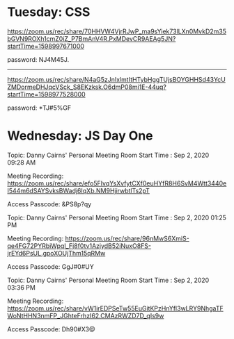 Tuesday: CSS
===

https://zoom.us/rec/share/70HHVW4VjrRJwP_ma9sYiek73lLXn0MvkD2m35bGVN9ROXh1cmZ0iZ_P7BmAnV4R.PxMDevCR9AEAg5JN?startTime=1598997671000

password: NJ4M45J.

---


https://zoom.us/rec/share/N4aG5zJnIxlmtItHTybHggTUjsBOYGHHSd43YcUZMDormeDHJqcVSck_S8EKzksk.O6dmP08mi1E-44uq?startTime=1598977528000

password: *TJ#5%GF


Wednesday: JS Day One
===

Topic: Danny Cairns' Personal Meeting Room
Start Time : Sep 2, 2020 09:28 AM

Meeting Recording:
https://zoom.us/rec/share/efo5FIvqYsXvfytCXf0euHYfR8H6SvM4Wtt3440eI544m6dSAYSvksBWadj6IqXb.NM9HjirwbtlTs2pT

Access Passcode: &PS8p?qy

Topic: Danny Cairns' Personal Meeting Room
Start Time : Sep 2, 2020 01:25 PM

Meeting Recording:
https://zoom.us/rec/share/96nMwS6XmiS-qe4FG72PYRbiWpqI_Fj8f0tv1AzjydB52iNuxO8FS-jrEYd6PsUL.gpoXOUjThm15qRMw

Access Passcode: GgJ#0#UY

Topic: Danny Cairns' Personal Meeting Room
Start Time : Sep 2, 2020 03:36 PM

Meeting Recording:
https://zoom.us/rec/share/vW1irEDPSeTw55EuGitKPzHnYfl3wLRY9NhgaTFWoNtHHN3nmFP_JGhteFrhzI62.CMAzRWZD7D_qIs9w

Access Passcode: Dh90#X3@
